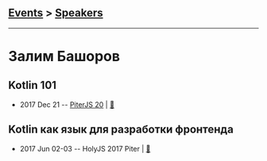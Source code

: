 ## [Events](../README.md) > [Speakers](../speakers.md)
---

# Залим Башоров

## Kotlin 101
- 2017 Dec 21 -- [PiterJS 20](https://www.youtube.com/watch?v=sUNJWJ1kLC0)  | [:notebook:](http://zal.im/slides/piterjs20)  
## Kotlin как язык для разработки фронтенда
- 2017 Jun 02-03 -- HolyJS 2017 Piter  | [:notebook:](https://assets.contentful.com/nn534z2fqr9f/7vnMUx0CpUiKAaKEui8MYk/c7e551e4a2f4be9048056233c9a29993/Zalim_Bashorov_Kotlin_as_a_language_for_Frontend_Development.pdf)  

